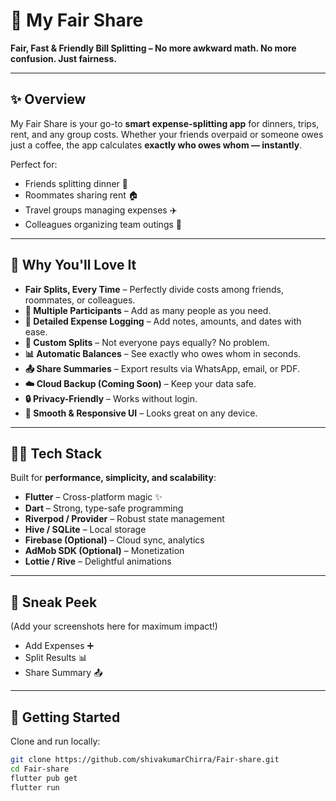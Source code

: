 # 📱 My Fair Share

**Fair, Fast & Friendly Bill Splitting – No more awkward math. No more confusion. Just fairness.**

---

## ✨ Overview
My Fair Share is your go-to **smart expense-splitting app** for dinners, trips, rent, and any group costs. Whether your friends overpaid or someone owes just a coffee, the app calculates **exactly who owes whom — instantly**.

Perfect for:
- Friends splitting dinner 🍕
- Roommates sharing rent 🏠
- Travel groups managing expenses ✈️
- Colleagues organizing team outings 🍻

---

## 💸 Why You'll Love It
- **Fair Splits, Every Time** – Perfectly divide costs among friends, roommates, or colleagues.
- **🧍 Multiple Participants** – Add as many people as you need.
- **📝 Detailed Expense Logging** – Add notes, amounts, and dates with ease.
- **🔁 Custom Splits** – Not everyone pays equally? No problem.
- **📊 Automatic Balances** – See exactly who owes whom in seconds.
- **📤 Share Summaries** – Export results via WhatsApp, email, or PDF.
- **☁️ Cloud Backup (Coming Soon)** – Keep your data safe.
- **🔒 Privacy-Friendly** – Works without login.
- **📱 Smooth & Responsive UI** – Looks great on any device.

---

## 🧑‍💻 Tech Stack
Built for **performance, simplicity, and scalability**:
- **Flutter** – Cross-platform magic ✨
- **Dart** – Strong, type-safe programming
- **Riverpod / Provider** – Robust state management
- **Hive / SQLite** – Local storage
- **Firebase (Optional)** – Cloud sync, analytics
- **AdMob SDK (Optional)** – Monetization
- **Lottie / Rive** – Delightful animations

---

## 📸 Sneak Peek
(Add your screenshots here for maximum impact!)
- Add Expenses ➕
- Split Results 📊
- Share Summary 📤

---

## 🚀 Getting Started
Clone and run locally:
```bash
git clone https://github.com/shivakumarChirra/Fair-share.git
cd Fair-share
flutter pub get
flutter run
